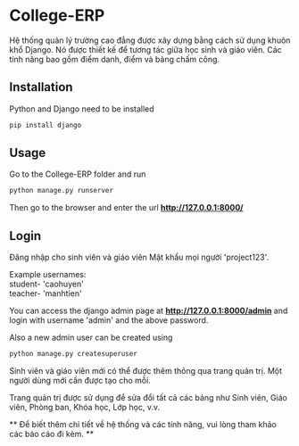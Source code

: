 # College-ERP
Hệ thống quản lý trường cao đẳng được xây dựng bằng cách sử dụng khuôn khổ Django. Nó được thiết kế để tương tác giữa học sinh và giáo viên. Các tính năng bao gồm điểm danh, điểm và bảng chấm công.
## Installation

Python and Django need to be installed

```bash
pip install django
```

## Usage

Go to the College-ERP folder and run

```bash
python manage.py runserver
```

Then go to the browser and enter the url **http://127.0.0.1:8000/**
## Login

Đăng nhập cho sinh viên và giáo viên
Mật khẩu mọi người  'project123'.  

Example usernames:  
student- 'caohuyen'  
teacher- 'manhtien'  

You can access the django admin page at **http://127.0.0.1:8000/admin** and login with username 'admin' and the above password.

Also a new admin user can be created using

```bash
python manage.py createsuperuser
```
Sinh viên và giáo viên mới có thể được thêm thông qua trang quản trị. Một người dùng mới cần được tạo cho mỗi.

Trang quản trị được sử dụng để sửa đổi tất cả các bảng như Sinh viên, Giáo viên, Phòng ban, Khóa học, Lớp học, v.v.

** Để biết thêm chi tiết về hệ thống và các tính năng, vui lòng tham khảo các báo cáo đi kèm. **
